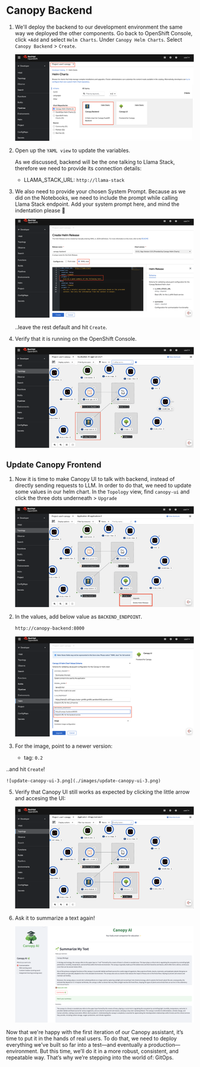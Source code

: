 # Canopy Backend

1. We'll deploy the backend to our development environment the same way we deployed the other components. Go back to OpenShift Console, click `+Add` and select `Helm Charts`. Under `Canopy Helm Charts`. Select `Canopy Backend` > `Create`.

    ![canopy-be-helm.png](./images/canopy-be-helm.png)

1. Open up the `YAML view` to update the variables.

    As we discussed, backend will be the one talking to Llama Stack, therefore we need to provide its connection details:

    - LLAMA_STACK_URL: `http://llama-stack`

2. We also need to provide your chosen System Prompt. Because as we did on the Notebooks, we need to include the prompt while calling Llama Stack endpoint.
    Add your system prompt here, and mind the indentation please 🙏

    ![canopy-be-values.png](./images/canopy-be-values.png)
 
    ..leave the rest default and hit `Create`.

3. Verify that it is running on the OpenShift Console.
   
   ![canopy-be-ocp.png](./images/canopy-be-ocp.png)


## Update Canopy Frontend

1. Now it is time to make Canopy UI to talk with backend, instead of directly sending requests to LLM. In order to do that, we need to update some values in our helm chart. In the `Topology` view, find `canopy-ui` and click the three dots underneath > `Upgrade`

    ![update-canopy-ui.png](./images/update-canopy-ui.png)

3. In the values, add below value as `BACKEND_ENDPOINT`.
   
    ```bash
    http://canopy-backend:8000
    ```

    ![update-canopy-ui-2.png](./images/update-canopy-ui-2.png)


4. For the image, point to a newer version:
   
   - tag: `0.2`
  
  ..and hit `Create`!

    ![update-canopy-ui-3.png](./images/update-canopy-ui-3.png)

5. Verify that Canopy UI still works as expected by clicking the little arrow and accesing the UI:
   
    ![update-canopy-ui-4.png](./images/update-canopy-ui-4.png)

6. Ask it to summarize a text again!
   
   ![canopy-ui-llamastack.png](./images/canopy-ui-llamastack.png)

Now that we're happy with the first iteration of our Canopy assistant, it’s time to put it in the hands of real users. To do that, we need to deploy everything we've built so far into a test—and eventually a production—environment. But this time, we’ll do it in a more robust, consistent, and repeatable way. That’s why we’re stepping into the world of: GitOps.